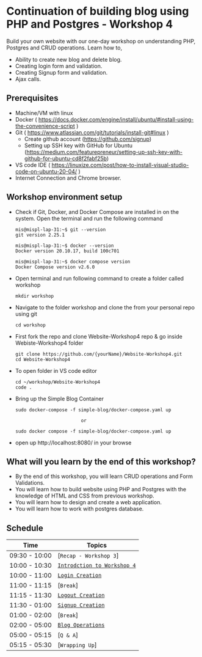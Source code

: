 # Continuation of building blog using PHP and Postgres - Workshop 4

Build your own website with our one-day workshop on understanding PHP, Postgres and CRUD operations. Learn how to,
   - Ability to create new blog and delete blog.
   - Creating login form and validation.
   - Creating Signup form and validation.
   - Ajax calls.

## Prerequisites
 - Machine/VM with linux
 - Docker  ( https://docs.docker.com/engine/install/ubuntu/#install-using-the-convenience-script )
 - Git     ( https://www.atlassian.com/git/tutorials/install-git#linux )
   - Create github account (https://github.com/signup)
   - Setting up SSH key with GitHub for Ubuntu
 (https://medium.com/featurepreneur/setting-up-ssh-key-with-github-for-ubuntu-cd8f2fabf25b)
 - VS code IDE ( https://linuxize.com/post/how-to-install-visual-studio-code-on-ubuntu-20-04/ )
 - Internet Connection and Chrome browser.

## Workshop environment setup 
 - Check if Git, Docker, and Docker Compose are installed in on the system. Open the terminal and run the following command
   ```
   mis@mispl-lap-31:~$ git --version
   git version 2.25.1

   mis@mispl-lap-31:~$ docker --version
   Docker version 20.10.17, build 100c701

   mis@mispl-lap-31:~$ docker compose version
   Docker Compose version v2.6.0

   ```
 - Open terminal and run following command to create a folder called workshop
    ```
    mkdir workshop
    ```
 - Navigate to the folder workshop and clone the from your personal repo using git
    ```
    cd workshop
    ```
 - First fork the repo and clone Website-Workshop4 repo & go inside Webiste-Workshop4 folder
    ``` 
    git clone https://github.com/{yourName}/Website-Workshop4.git
    cd Website-Workshop4
    ```
 - To open folder in VS code editor
    ```
    cd ~/workshop/Website-Workshop4
    code .
    ```
 - Bring up the Simple Blog Container
   ```
   sudo docker-compose -f simple-blog/docker-compose.yaml up

                           or
   
   sudo docker compose -f simple-blog/docker-compose.yaml up

   ```

 - open up http://localhost:8080/ in your browse

## What will you learn by the end of this workshop?
- By the end of this workshop, you will learn CRUD operations and Form Validations.
- You will learn how to build website using PHP and Postgres with the knowledge of HTML and CSS from previous workshop.
- You will learn how to design and create a web application.
- You will learn how to work with postgres database.

## Schedule

| Time          | Topics
|---------------|-------
| 09:30 - 10:00 |  [`Recap - Workshop 3`]
| 10:00 - 10:30 |  [`Introdction to Workshop 4`](./readme_workshop4/index_readme.md)
| 10:00 - 11:00 |  [`Login Creation`](./readme_workshop4/login_creation.md)
| 11:00 - 11:15 |  [`Break`]
| 11:15 - 11:30 |  [`Logout Creation`](./readme_workshop4/logout_creation.md)
| 11:30 - 01:00 |  [`Signup Creation`](./readme_workshop4/signup_creation.md)
| 01:00 - 02:00 |  [`Break`]
| 02:00 - 05:00 |  [`Blog Operations`](./readme_workshop4/blog_creation.md)
| 05:00 - 05:15 |  [`Q & A`]
| 05:15 - 05:30 |  [`Wrapping Up`]
